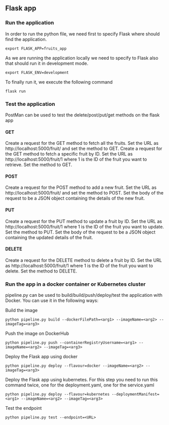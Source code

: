 ## Flask app

### Run the application 

In order to run the python file, we need first to specify Flask where should find the application.

```commandline
export FLASK_APP=fruits_app
```

As we are running the application locally we need to specify to Flask also that should run it in development mode. 

```commandline
export FLASK_ENV=development
```

To finally run it, we execute the following command 

```commandline
flask run
```

### Test the application

PostMan can be used to test the delete/post/put/get methods on the flask app

#### GET
Create a request for the GET method to fetch all the fruits. Set the URL as http://localhost:5000/fruit/ and set the method to GET.
Create a request for the GET method to fetch a specific fruit by ID. Set the URL as http://localhost:5000/fruit/1 where 1 is the ID of the fruit you want to retrieve. Set the method to GET.

#### POST

Create a request for the POST method to add a new fruit. Set the URL as http://localhost:5000/fruit/ and set the method to POST. Set the body of the request to be a JSON object containing the details of the new fruit.

#### PUT
Create a request for the PUT method to update a fruit by ID. Set the URL as http://localhost:5000/fruit/1 where 1 is the ID of the fruit you want to update. Set the method to PUT. Set the body of the request to be a JSON object containing the updated details of the fruit.

#### DELETE
Create a request for the DELETE method to delete a fruit by ID. Set the URL as http://localhost:5000/fruit/1 where 1 is the ID of the fruit you want to delete. Set the method to DELETE.


### Run the app in a docker container or Kubernetes cluster

pipeline.py can be used to build/build/push/deploy/test the application with Docker.
You can use it in the following ways:

Build the image
```commandline
python pipeline.py build --dockerFilePath=<arg1> --imageName=<arg2> --imageTag=<arg3>
```

Push the image on DockerHub
```commandline
python pipeline.py push --containerRegistryUsername=<arg1> --imageName=<arg2> --imageTag=<arg3>
```
Deploy the Flask app using docker
```commandline
python pipeline.py deploy --flavour=docker --imageName=<arg2> --imageTag=<arg3>
```
Deploy the Flask app using kubernetes.
For this step you need to run this command twice, one for the deployment.yaml, one for the service.yaml

```commandline
python pipeline.py deploy --flavour=kubernetes --deploymentManifest=<arg1> --imageName=<arg2> --imageTag=<arg3>
```
Test the endpoint

```commandline
python pipeline.py test --endpoint=<URL>
```
